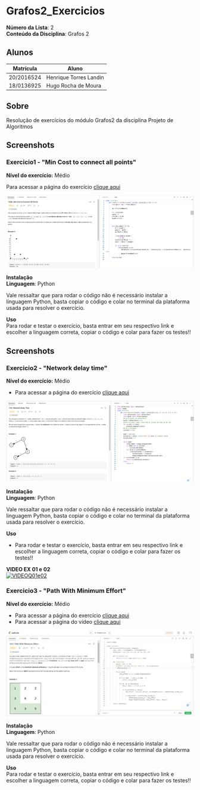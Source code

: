 

# Grafos2_Exercicios

**Número da Lista**: 2<br>
**Conteúdo da Disciplina**: Grafos 2<br>

## Alunos
|Matrícula | Aluno |
| -- | -- |
| 20/2016524  |  Henrique Torres Landin |
| 18/0136925  |  Hugo Rocha de Moura |

## Sobre 
Resolução de exercícios do módulo Grafos2 da disciplina Projeto de Algoritmos 

## Screenshots
### Exercicio1 - "Min Cost to connect all points"
**Nível do exercício:** Médio

Para acessar a página do exercício [clique aqui](https://leetcode.com/problems/min-cost-to-connect-all-points/submissions/947469647/)

![image](https://github.com/projeto-de-algoritmos/Grafos2_Dupla14/blob/master/MinCostToConnectAllPoints/images/print1.png)

**Instalação**<br>
**Linguagem**: Python<br>

Vale ressaltar que para rodar o código não é necessário instalar a linguagem Python, basta copiar o código e colar no terminal da plataforma usada para resolver o exercício.

**Uso**<br>
Para rodar e testar o exercício, basta entrar em seu respectivo link e escolher a linguagem correta, copiar o código e colar para fazer os testes!!

## Screenshots
### Exercicio2 - "Network delay time"
**Nível do exercício:** Médio

- Para acessar a página do exercício [clique aqui](https://leetcode.com/problems/network-delay-time/submissions/949096440/)

![image](https://github.com/projeto-de-algoritmos/Grafos2_Dupla14/blob/master/Ex_NetworkDelayTime/images/print1.png)

**Instalação**<br>
**Linguagem**: Python<br>

Vale ressaltar que para rodar o código não é necessário instalar a linguagem Python, basta copiar o código e colar no terminal da plataforma usada para resolver o exercício.

**Uso**<br>
- Para rodar e testar o exercício, basta entrar em seu respectivo link e escolher a linguagem correta, copiar o código e colar para fazer os testes!!

**VIDEO EX 01 e 02**<br>
[![VIDEOQ01e02](https://img.freepik.com/vetores-gratis/icone-do-player-do-youtube-com-design-plano_23-2147839964.jpg?w=200)](https://github.com/projeto-de-algoritmos/Grafos2_Dupla14/blob/master/videos/Grafos2%20-%20EX01%20e%2002.mp4)

### Exercicio3 - "Path With Minimum Effort"
**Nível do exercício:** Médio

- Para acessar a página do exercício [clique aqui](https://leetcode.com/problems/path-with-minimum-effort/)
- Para acessar a página do vídeo [clique aqui](https://github.com/projeto-de-algoritmos/Grafos2_Dupla14/blob/master/videos/explicacao_exercicio3.mp4)

![image](https://github.com/projeto-de-algoritmos/Grafos2_Dupla14/blob/master/PathWithMinimumEffort/images/print3.jpeg)

**Instalação**<br>
**Linguagem**: Python<br>

Vale ressaltar que para rodar o código não é necessário instalar a linguagem Python, basta copiar o código e colar no terminal da plataforma usada para resolver o exercício.

**Uso**<br>
Para rodar e testar o exercício, basta entrar em seu respectivo link e escolher a linguagem correta, copiar o código e colar para fazer os testes!!


